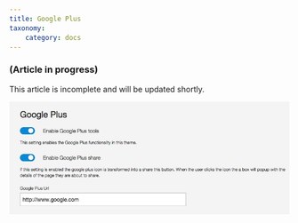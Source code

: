 ```yaml
---
title: Google Plus
taxonomy:
    category: docs
---
```


### (Article in progress)
This article is incomplete and will be updated shortly.


![Google Plus](google-plus.jpg)
  